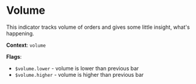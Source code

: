 # Volume

This indicator tracks volume of orders and gives some little insight, what's happening.

**Context**: `volume`

**Flags**:
*	`$volume.lower`  - volume is lower than previous bar
*	`$volume.higher` - volume is higher than previous bar
